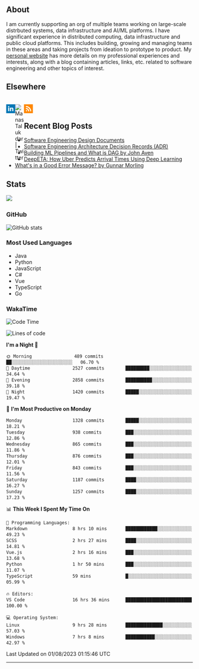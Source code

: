 ## About

I am currently supporting an org of multiple teams working on large-scale distrbuted systems, data infrastructure and AI/ML platforms. I have significant experience in distributed computing, data infrastructure and public cloud platforms. This includes building, growing and managing teams in these areas and taking projects from ideation to prototype to product. My [personal website](https://manastalukdar.github.io/) has more details on my professional experiences and interests, along with a blog containing articles, links, etc. related to software engineering and other topics of interest.

## Elsewhere

</br>

<a href="https://www.linkedin.com/in/manastalukdar" target="_blank">
  <img align="left" alt="Manas Talukdar | Linkedin" width="24px" src="https://raw.githubusercontent.com/edent/SuperTinyIcons/master/images/svg/linkedin.svg" />
</a>
<a href="https://www.twitter.com/manastalukdar" target="_blank">
  <img align="left" alt="Manas Talukdar | Twitter" width="24px" src="https://github.com/TheDudeThatCode/TheDudeThatCode/blob/master/Assets/Twitter.svg" />
</a>
<a href="https://manastalukdar.github.io/" target="_blank">
  <img align="left" alt="Manas Talukdar | Website" width="24px" src="https://github.com/edent/SuperTinyIcons/blob/master/images/svg/rss.svg" />
</a>

</br>

## Recent Blog Posts

<!-- BLOG:START -->
- [Software Engineering Design Documents](https://manastalukdar.github.io/blog/2023/03/18/software-engineering-design-documents/)
- [Software Engineering Architecture Decision Records &lpar;ADR&rpar;](https://manastalukdar.github.io/blog/2023/03/18/software-engineering-architecture-decision-records/)
- [Building ML Pipelines and What is DAG by John Aven](https://manastalukdar.github.io/blog/2022/03/21/building-ml-pipelines-dag/)
- [DeepETA: How Uber Predicts Arrival Times Using Deep Learning](https://manastalukdar.github.io/blog/2022/03/21/deepeta-uber-predicts-arrival-times-deep-learning/)
- [What&#39;s in a Good Error Message? by Gunnar Morling](https://manastalukdar.github.io/blog/2022/02/11/good-error-message-gunnar-morling/)
<!-- BLOG:END -->

## Stats

![](https://komarev.com/ghpvc/?username=manastalukdar)

### GitHub

![GitHub stats](https://github-readme-stats.vercel.app/api?username=manastalukdar&show_icons=true&hide_border=true&hide_rank=true&hide_title=true&icon_color=79ff97&text_color=cecac3&bg_color=4d4b4b)

### Most Used Languages

- Java
- Python
- JavaScript
- C#
- Vue
- TypeScript
- Go

<!--
![Top Langs](https://github-readme-stats.vercel.app/api/top-langs/?username=manastalukdar&layout=compact&hide_border=true&hide_title=true&icon_color=79ff97&text_color=cecac3&bg_color=4d4b4b)
-->

### WakaTime

<!--START_SECTION:waka-->
![Code Time](http://img.shields.io/badge/Code%20Time-3%2C804%20hrs%204%20mins-blue)

![Lines of code](https://img.shields.io/badge/From%20Hello%20World%20I%27ve%20Written-1.8%20million%20lines%20of%20code-blue)

**I'm a Night 🦉** 

```text
🌞 Morning                489 commits         ██░░░░░░░░░░░░░░░░░░░░░░░   06.70 % 
🌆 Daytime                2527 commits        █████████░░░░░░░░░░░░░░░░   34.64 % 
🌃 Evening                2858 commits        ██████████░░░░░░░░░░░░░░░   39.18 % 
🌙 Night                  1420 commits        █████░░░░░░░░░░░░░░░░░░░░   19.47 % 
```
📅 **I'm Most Productive on Monday** 

```text
Monday                   1328 commits        █████░░░░░░░░░░░░░░░░░░░░   18.21 % 
Tuesday                  938 commits         ███░░░░░░░░░░░░░░░░░░░░░░   12.86 % 
Wednesday                865 commits         ███░░░░░░░░░░░░░░░░░░░░░░   11.86 % 
Thursday                 876 commits         ███░░░░░░░░░░░░░░░░░░░░░░   12.01 % 
Friday                   843 commits         ███░░░░░░░░░░░░░░░░░░░░░░   11.56 % 
Saturday                 1187 commits        ████░░░░░░░░░░░░░░░░░░░░░   16.27 % 
Sunday                   1257 commits        ████░░░░░░░░░░░░░░░░░░░░░   17.23 % 
```


📊 **This Week I Spent My Time On** 

```text
💬 Programming Languages: 
Markdown                 8 hrs 10 mins       ████████████░░░░░░░░░░░░░   49.23 % 
SCSS                     2 hrs 27 mins       ████░░░░░░░░░░░░░░░░░░░░░   14.81 % 
Vue.js                   2 hrs 16 mins       ███░░░░░░░░░░░░░░░░░░░░░░   13.68 % 
Python                   1 hr 50 mins        ███░░░░░░░░░░░░░░░░░░░░░░   11.07 % 
TypeScript               59 mins             █░░░░░░░░░░░░░░░░░░░░░░░░   05.99 % 

🔥 Editors: 
VS Code                  16 hrs 36 mins      █████████████████████████   100.00 % 

💻 Operating System: 
Linux                    9 hrs 28 mins       ██████████████░░░░░░░░░░░   57.03 % 
Windows                  7 hrs 8 mins        ███████████░░░░░░░░░░░░░░   42.97 % 
```


 Last Updated on 01/08/2023 01:15:46 UTC
<!--END_SECTION:waka-->

---

<!--

**manastalukdar/manastalukdar** is a ✨ _special_ ✨ repository because its `README.md` (this file) appears on your GitHub profile.

Here are some ideas to get you started:

- 🔭 I’m currently working on ...
- 🌱 I’m currently learning ...
- 👯 I’m looking to collaborate on ...
- 🤔 I’m looking for help with ...
- 💬 Ask me about ...
- 📫 How to reach me: ...
- 😄 Pronouns: ...
- ⚡ Fun fact: ...
-->
